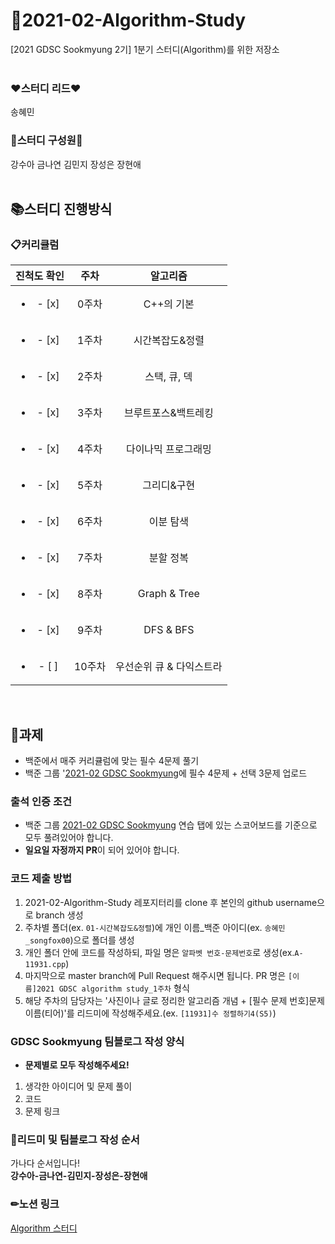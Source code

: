 # 🎯2021-02-Algorithm-Study
[2021 GDSC Sookmyung 2기] 1분기 스터디(Algorithm)를 위한 저장소  
</br>

### ❤스터디 리드❤  
송혜민
### 💛스터디 구성원💛 
강수아 금나연 김민지 장성은 장현애  
</br>


## 📚스터디 진행방식
### 📋커리큘럼
| 진척도 확인 | 주차 | 알고리즘 |
|:----------:|:----------:|:----------:|
| <ul><li>- [x] </li></ul> | 0주차 | C++의 기본 |
| <ul><li>- [x] </li></ul> | 1주차 | 시간복잡도&정렬 |
| <ul><li>- [x] </li></ul> | 2주차 | 스택, 큐, 덱 |
| <ul><li>- [x] </li></ul> | 3주차 | 브루트포스&백트레킹 |
| <ul><li>- [x] </li></ul> | 4주차 | 다이나믹 프로그래밍 |
| <ul><li>- [x] </li></ul> | 5주차 | 그리디&구현 |
| <ul><li>- [x] </li></ul> | 6주차 | 이분 탐색 |
| <ul><li>- [x] </li></ul> | 7주차 | 분할 정복 |
| <ul><li>- [x] </li></ul> | 8주차 | Graph & Tree |
| <ul><li>- [x] </li></ul> | 9주차 | DFS & BFS |
| <ul><li>- [ ] </li></ul> | 10주차 | 우선순위 큐 & 다익스트라 |
<br/>

## 📌과제
- 백준에서 매주 커리큘럼에 맞는 필수 4문제 풀기
- 백준 그룹 '[2021-02 GDSC Sookmyung](https://www.acmicpc.net/group/practice/12550)에 필수 4문제 + 선택 3문제 업로드 

### 출석 인증 조건
- 백준 그룹 [2021-02 GDSC Sookmyung](https://www.acmicpc.net/group/12550) 연습 탭에 있는 스코어보드를 기준으로 모두 풀려있어야 합니다.
- **일요일 자정까지 PR**이 되어 있어야 합니다.

### 코드 제출 방법
1. 2021-02-Algorithm-Study 레포지터리를 clone 후 본인의 github username으로 branch 생성
2. 주차별 폴더(ex. ```01-시간복잡도&정렬```)에 개인 이름_백준 아이디(ex. ```송혜민_songfox00```)으로 폴더를 생성
3. 개인 폴더 안에 코드를 작성하되, 파일 명은 ```알파벳 번호-문제번호```로 생성(ex.```A-11931.cpp```)
4. 마지막으로 master branch에 Pull Request 해주시면 됩니다. PR 명은 ```[이름]2021 GDSC algorithm study_1주차``` 형식
5. 해당 주차의 담당자는 '사진이나 글로 정리한 알고리즘 개념 + [필수 문제 번호]문제 이름(티어)'를 리드미에 작성해주세요.(ex. ```[11931]수 정렬하기4(S5)```)  
<!-- - **Pull Request하기 전에 ```git pull origin main```으로 main 브랜치에 있는 커밋 내용을 받아와 주세요.** -->

### GDSC Sookmyung 팀블로그 작성 양식
- **문제별로 모두 작성해주세요!**  
1. 생각한 아이디어 및 문제 풀이
2. 코드
3. 문제 링크  

### 💪리드미 및 팀블로그 작성 순서
가나다 순서입니다!  
**강수아-금나연-김민지-장성은-장현애**
</br>

### ✏노션 링크
[Algorithm 스터디](https://pleasant-skull-fd4.notion.site/1-Algorithm-090f52fa33314b8482d41e00000e41c8)
